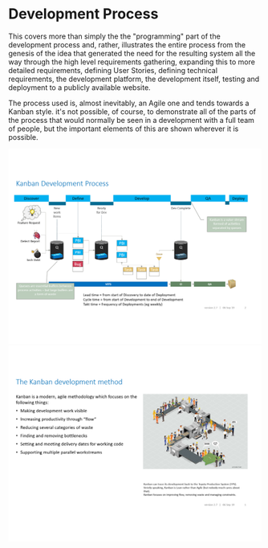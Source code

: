 # Development Process

This covers more than simply the the "programming" part of the development process and, rather, illustrates the entire process from the genesis of the idea that generated the need for the resulting system all the way through the high level requirements gathering, expanding this to more detailed requirements, defining User Stories, defining technical requirements, the development platform, the development itself, testing and deployment to a publicly available website. 

The process used is, almost inevitably, an Agile one and tends towards a Kanban style. it's not possible, of course, to demonstrate all of the parts of the process that would normally be seen in a development with a full team of people, but the important elements of this are shown wherever it is possible. 

![Kanban Process copy.png](/.attachments/Kanban%20Process%20copy-17defcc1-e43e-43c8-ad0b-cf93b718eb09.png)
![Kanban Process copy1.png](/.attachments/Kanban%20Process%20copy1-cbfcf75c-b4df-45ca-a739-27db81d9e5ea.png)

